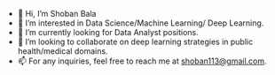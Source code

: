 - 👋 Hi, I’m Shoban Bala
- 👀 I’m interested in Data Science/Machine Learning/ Deep Learning.
- 🌱 I’m currently looking for Data Analyst positions.
- 💞️ I’m looking to collaborate on deep learning strategies in public health/medical domains.
- 📫 For any inquiries, feel free to reach me at shoban113@gmail.com.

